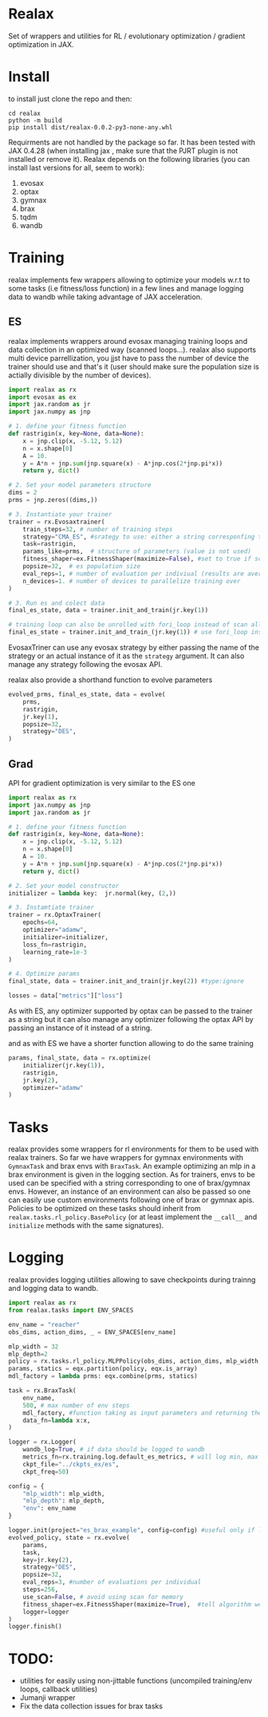 # Realax
Set of wrappers and utilities for RL / evolutionary optimization / gradient optimization in JAX.

# Install

to install just clone the repo and then:

```
cd realax
python -m build
pip install dist/realax-0.0.2-py3-none-any.whl
```

Requirments are not handled by the package so far. It has been tested with JAX 0.4.28 (when installing jax , make sure that the PJRT plugin is not installed or remove it). 
Realax depends on the following libraries (you can install last versions for all, seem to work):
1. evosax
2. optax
3. gymnax
4. brax
5. tqdm
6. wandb


# Training

realax implements few wrappers allowing to optimize your models w.r.t to some tasks (i.e fitness/loss function) in a few lines and manage logging data to wandb while taking advantage of JAX acceleration.  

## ES

realax implements wrappers around evosax managing training loops and data collection in an optimized way (scanned loops...). realax also supports multi device parrellization, you jjst have to pass the number of device the trainer should use and that's it (user should make sure the population size is actially divisible by the number of devices).

```python
import realax as rx
import evosax as ex
import jax.random as jr
import jax.numpy as jnp

# 1. define your fitness function
def rastrigin(x, key=None, data=None):
	x = jnp.clip(x, -5.12, 5.12)
	n = x.shape[0]
	A = 10.
	y = A*n + jnp.sum(jnp.square(x) - A*jnp.cos(2*jnp.pi*x))
	return y, dict()

# 2. Set your model parameters structure
dims = 2
prms = jnp.zeros((dims,))

# 3. Instantiate your trainer
trainer = rx.Evosaxtrainer(
	train_steps=32, # number of training steps
	strategy="CMA_ES", #srategy to use: either a string corresponfing to one of evosax implemented strategy or a strategy following evosax API
	task=rastrigin,
	params_like=prms,  # structure of parameters (value is not used)	
	fitness_shaper=ex.FitnessShaper(maximize=False), #set to true if score should be maximized
	popsize=32,  # es population size
	eval_reps=1, # number of evaluation per indiviual (results are averages to get the individual fitness)
	n_devices=1. # number of devices to parallelize training over
)

# 3. Run es and colect data
final_es_state, data = trainer.init_and_train(jr.key(1))

# training loop can also be unrolled with fori_loop instead of scan allowing to save lot of memory (better when combined with wandb logging)
final_es_state = trainer.init_and_train_(jr.key(1)) # use fori_loop instaead of
```
EvosaxTriner can use any evosax strategy by either passing the name of the strategy or an actual instance of it as the `strategy` argument. It can also manage any strategy following the evosax API.

realax also provide a shorthand function to evolve parameters

```python
evolved_prms, final_es_state, data = evolve(
	prms, 
	rastrigin,
	jr.key(1),
	popsize=32,
	strategy="DES",
)
```

## Grad

API for gradient optimization is very similar to the ES one

```python
import realax as rx
import jax.numpy as jnp
import jax.random as jr

# 1. define your fitness function
def rastrigin(x, key=None, data=None):
	x = jnp.clip(x, -5.12, 5.12)
	n = x.shape[0]
	A = 10.
	y = A*n + jnp.sum(jnp.square(x) - A*jnp.cos(2*jnp.pi*x))
	return y, dict()

# 2. Set your model constructor
initializer = lambda key:  jr.normal(key, (2,))

# 3. Instamtiate trainer
trainer = rx.OptaxTrainer(
	epochs=64,
	optimizer="adamw",
	initializer=initializer,
	loss_fn=rastrigin,
	learning_rate=1e-3
)

# 4. Optimize params
final_state, data = trainer.init_and_train(jr.key(2)) #type:ignore

losses = data["metrics"]["loss"]
```

As with ES, any optimizer supported by optax can be passed to the trainer as a string but it can also manage any optimizer following the optax API by passing an instance of it instead of a string.

and as with ES we have a shorter function allowing to do the same training
```python
params, final_state, data = rx.optimize(
	initializer(jr.key(1)),
	rastrigin,
	jr.key(2),
	optimizer="adamw"
)
```

# Tasks

realax provides some wrappers for rl environments for them to be used with realax trainers. So far we have wrappers for gymnax environments with `GymnaxTask` and brax envs with `BraxTask`.
An example optimizing an mlp in a brax environment is given in the logging section. As for trainers, envs to be used can be specified with a string corresponding to one of brax/gymnax envs. However, an instance of an environment can also be passed so one can easily use custom environments following one of brax or gymnax apis.
Policies to be optimized on these tasks should inherit from `realax.tasks.rl_policy.BasePolicy` (or at least implement the `__call__` and `initialize` methods with the same signatures).

# Logging

realax provides logging utilities allowing to save checkpoints during trainng and logging data to wandb. 

```python
import realax as rx
from realax.tasks import ENV_SPACES

env_name = "reacher"
obs_dims, action_dims, _ = ENV_SPACES[env_name]

mlp_width = 32
mlp_depth=2
policy = rx.tasks.rl_policy.MLPPolicy(obs_dims, action_dims, mlp_width, mlp_depth, key=jr.key(1))
params, statics = eqx.partition(policy, eqx.is_array)
mdl_factory = lambda prms: eqx.combine(prms, statics)

task = rx.BraxTask(
	env_name, 
	500, # max number of env steps
	mdl_factory, #function taking as input parameters and returning the model
	data_fn=lambda x:x, 
)

logger = rx.Logger(
	wandb_log=True, # if data should be logged to wandb
	metrics_fn=rx.training.log.default_es_metrics, # will log min, max and mean firness and ckpt current es mean
	ckpt_file="../ckpts_ex/es", 
	ckpt_freq=50)

config = {
	"mlp_width": mlp_width,
	"mlp_depth": mlp_depth,
	"env": env_name
}

logger.init(project="es_brax_example", config=config) #useful only if logging to wandb
evolved_policy, state = rx.evolve(										#type:ignore
	params, 
	task, 
	key=jr.key(2), 
	strategy="DES",
	popsize=32,
	eval_reps=3, #number of evaluations per individual
	steps=256, 
	use_scan=False, # avoid using scan for memory
	fitness_shaper=ex.FitnessShaper(maximize=True),  #tell algorithm we want to maximize fitness (default is minimizing)
	logger=logger
)
logger.finish()
```

# TODO:
- utilities for easily using non-jittable functions (uncompiled training/env loops, callback utilities)
- Jumanji wrapper
- Fix the data collection issues for brax tasks


